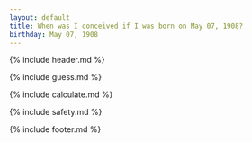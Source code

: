 ```yaml
---
layout: default
title: When was I conceived if I was born on May 07, 1908?
birthday: May 07, 1908
---
```


{% include header.md %}

{% include guess.md %}

{% include calculate.md %}

{% include safety.md %}

{% include footer.md %}



